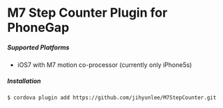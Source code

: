 M7 Step Counter Plugin for PhoneGap
=============


##### Supported Platforms
* iOS7 with M7 motion co-processor (currently only iPhone5s)


##### Installation
    $ cordova plugin add https://github.com/jihyunlee/M7StepCounter.git
